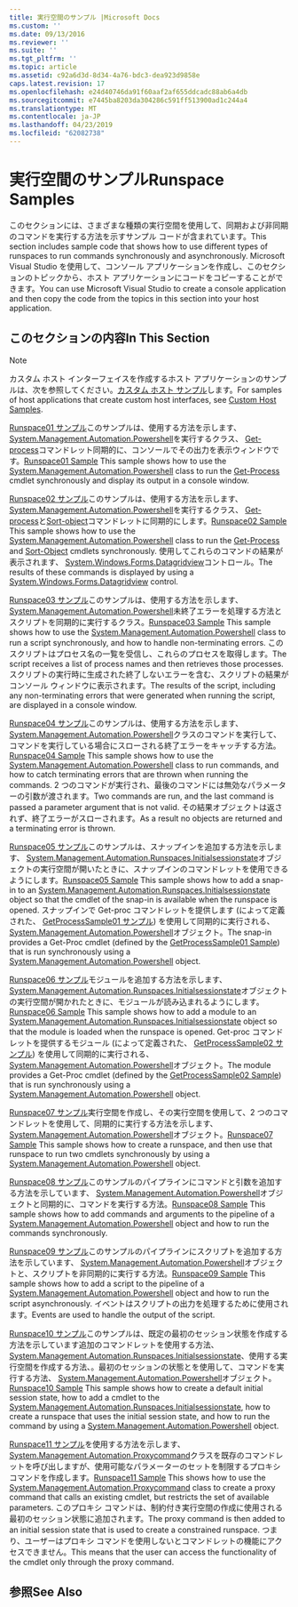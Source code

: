 ```yaml
---
title: 実行空間のサンプル |Microsoft Docs
ms.custom: ''
ms.date: 09/13/2016
ms.reviewer: ''
ms.suite: ''
ms.tgt_pltfrm: ''
ms.topic: article
ms.assetid: c92a6d3d-8d34-4a76-bdc3-dea923d9858e
caps.latest.revision: 17
ms.openlocfilehash: e24d40746da91f60aaf2af655ddcadc88ab6a4db
ms.sourcegitcommit: e7445ba8203da304286c591ff513900ad1c244a4
ms.translationtype: MT
ms.contentlocale: ja-JP
ms.lasthandoff: 04/23/2019
ms.locfileid: "62082738"
---
```

# <a name="runspace-samples"></a><span data-ttu-id="050f9-102">実行空間のサンプル</span><span class="sxs-lookup"><span data-stu-id="050f9-102">Runspace Samples</span></span>

<span data-ttu-id="050f9-103">このセクションには、さまざまな種類の実行空間を使用して、同期および非同期のコマンドを実行する方法を示すサンプル コードが含まれています。</span><span class="sxs-lookup"><span data-stu-id="050f9-103">This section includes sample code that shows how to use different types of runspaces to run commands synchronously and asynchronously.</span></span> <span data-ttu-id="050f9-104">Microsoft Visual Studio を使用して、コンソール アプリケーションを作成し、このセクションのトピックから、ホスト アプリケーションにコードをコピーすることができます。</span><span class="sxs-lookup"><span data-stu-id="050f9-104">You can use Microsoft Visual Studio to create a console application and then copy the code from the topics in this section into your host application.</span></span>

## <a name="in-this-section"></a><span data-ttu-id="050f9-105">このセクションの内容</span><span class="sxs-lookup"><span data-stu-id="050f9-105">In This Section</span></span>

> [!NOTE]
> <span data-ttu-id="050f9-106">カスタム ホスト インターフェイスを作成するホスト アプリケーションのサンプルは、次を参照してください。[カスタム ホスト サンプル](./custom-host-samples.md)します。</span><span class="sxs-lookup"><span data-stu-id="050f9-106">For samples of host applications that create custom host interfaces, see [Custom Host Samples](./custom-host-samples.md).</span></span>

 <span data-ttu-id="050f9-107">[Runspace01 サンプル](./runspace01-sample.md)このサンプルは、使用する方法を示します、 [System.Management.Automation.Powershell](/dotnet/api/system.management.automation.powershell)を実行するクラス、 [Get-process](/powershell/module/Microsoft.PowerShell.Management/Get-Process)コマンドレット同期的に、コンソールでその出力を表示ウィンドウです。</span><span class="sxs-lookup"><span data-stu-id="050f9-107">[Runspace01 Sample](./runspace01-sample.md) This sample shows how to use the [System.Management.Automation.Powershell](/dotnet/api/system.management.automation.powershell) class to run the [Get-Process](/powershell/module/Microsoft.PowerShell.Management/Get-Process) cmdlet synchronously and display its output in a console window.</span></span>

 <span data-ttu-id="050f9-108">[Runspace02 サンプル](./runspace02-sample.md)このサンプルは、使用する方法を示します、 [System.Management.Automation.Powershell](/dotnet/api/system.management.automation.powershell)を実行するクラス、 [Get-process](/powershell/module/Microsoft.PowerShell.Management/Get-Process)と[Sort-object](/powershell/module/Microsoft.PowerShell.Utility/Sort-Object)コマンドレットに同期的にします。</span><span class="sxs-lookup"><span data-stu-id="050f9-108">[Runspace02 Sample](./runspace02-sample.md) This sample shows how to use the [System.Management.Automation.Powershell](/dotnet/api/system.management.automation.powershell) class to run the [Get-Process](/powershell/module/Microsoft.PowerShell.Management/Get-Process) and [Sort-Object](/powershell/module/Microsoft.PowerShell.Utility/Sort-Object) cmdlets synchronously.</span></span> <span data-ttu-id="050f9-109">使用してこれらのコマンドの結果が表示されます、 [System.Windows.Forms.Datagridview](/dotnet/api/System.Windows.Forms.DataGridView)コントロール。</span><span class="sxs-lookup"><span data-stu-id="050f9-109">The results of these commands is displayed by using a [System.Windows.Forms.Datagridview](/dotnet/api/System.Windows.Forms.DataGridView) control.</span></span>

 <span data-ttu-id="050f9-110">[Runspace03 サンプル](./runspace03-sample.md)このサンプルは、使用する方法を示します、 [System.Management.Automation.Powershell](/dotnet/api/system.management.automation.powershell)未終了エラーを処理する方法とスクリプトを同期的に実行するクラス。</span><span class="sxs-lookup"><span data-stu-id="050f9-110">[Runspace03 Sample](./runspace03-sample.md) This sample shows how to use the [System.Management.Automation.Powershell](/dotnet/api/system.management.automation.powershell) class to run a script synchronously, and how to handle non-terminating errors.</span></span> <span data-ttu-id="050f9-111">このスクリプトはプロセス名の一覧を受信し、これらのプロセスを取得します。</span><span class="sxs-lookup"><span data-stu-id="050f9-111">The script receives a list of process names and then retrieves those processes.</span></span> <span data-ttu-id="050f9-112">スクリプトの実行時に生成された終了しないエラーを含む、スクリプトの結果がコンソール ウィンドウに表示されます。</span><span class="sxs-lookup"><span data-stu-id="050f9-112">The results of the script, including any non-terminating errors that were generated when running the script, are displayed in a console window.</span></span>

 <span data-ttu-id="050f9-113">[Runspace04 サンプル](./runspace04-sample.md)このサンプルは、使用する方法を示します、 [System.Management.Automation.Powershell](/dotnet/api/system.management.automation.powershell)クラスのコマンドを実行して、コマンドを実行している場合にスローされる終了エラーをキャッチする方法。</span><span class="sxs-lookup"><span data-stu-id="050f9-113">[Runspace04 Sample](./runspace04-sample.md) This sample shows how to use the [System.Management.Automation.Powershell](/dotnet/api/system.management.automation.powershell) class to run commands, and how to catch terminating errors that are thrown when running the commands.</span></span> <span data-ttu-id="050f9-114">2 つのコマンドが実行され、最後のコマンドには無効なパラメーターの引数が渡されます。</span><span class="sxs-lookup"><span data-stu-id="050f9-114">Two commands are run, and the last command is passed a parameter argument that is not valid.</span></span> <span data-ttu-id="050f9-115">その結果オブジェクトは返されず、終了エラーがスローされます。</span><span class="sxs-lookup"><span data-stu-id="050f9-115">As a result no objects are returned and a terminating error is thrown.</span></span>

 <span data-ttu-id="050f9-116">[Runspace05 サンプル](./runspace05-sample.md)このサンプルは、スナップインを追加する方法を示します、 [System.Management.Automation.Runspaces.Initialsessionstate](/dotnet/api/System.Management.Automation.Runspaces.InitialSessionState)オブジェクトの実行空間が開いたときに、スナップインのコマンドレットを使用できるようにします。</span><span class="sxs-lookup"><span data-stu-id="050f9-116">[Runspace05 Sample](./runspace05-sample.md) This sample shows how to add a snap-in to an [System.Management.Automation.Runspaces.Initialsessionstate](/dotnet/api/System.Management.Automation.Runspaces.InitialSessionState) object so that the cmdlet of the snap-in is available when the runspace is opened.</span></span> <span data-ttu-id="050f9-117">スナップインで Get-proc コマンドレットを提供します (によって定義された、 [GetProcessSample01 サンプル](../cmdlet/getprocesssample01-sample.md)) を使用して同期的に実行される、 [System.Management.Automation.Powershell](/dotnet/api/system.management.automation.powershell)オブジェクト。</span><span class="sxs-lookup"><span data-stu-id="050f9-117">The snap-in provides a Get-Proc cmdlet (defined by the [GetProcessSample01 Sample](../cmdlet/getprocesssample01-sample.md)) that is run synchronously using a [System.Management.Automation.Powershell](/dotnet/api/system.management.automation.powershell) object.</span></span>

 <span data-ttu-id="050f9-118">[Runspace06 サンプル](./runspace06-sample.md)モジュールを追加する方法を示します、 [System.Management.Automation.Runspaces.Initialsessionstate](/dotnet/api/System.Management.Automation.Runspaces.InitialSessionState)オブジェクトの実行空間が開かれたときに、モジュールが読み込まれるようにします。</span><span class="sxs-lookup"><span data-stu-id="050f9-118">[Runspace06 Sample](./runspace06-sample.md) This sample shows how to add a module to an [System.Management.Automation.Runspaces.Initialsessionstate](/dotnet/api/System.Management.Automation.Runspaces.InitialSessionState) object so that the module is loaded when the runspace is opened.</span></span> <span data-ttu-id="050f9-119">Get-proc コマンドレットを提供するモジュール (によって定義された、 [GetProcessSample02 サンプル](../cmdlet/getprocesssample02-sample.md)) を使用して同期的に実行される、 [System.Management.Automation.Powershell](/dotnet/api/system.management.automation.powershell)オブジェクト。</span><span class="sxs-lookup"><span data-stu-id="050f9-119">The module provides a Get-Proc cmdlet (defined by the [GetProcessSample02 Sample](../cmdlet/getprocesssample02-sample.md)) that is run synchronously using a [System.Management.Automation.Powershell](/dotnet/api/system.management.automation.powershell) object.</span></span>

 <span data-ttu-id="050f9-120">[Runspace07 サンプル](./runspace07-sample.md)実行空間を作成し、その実行空間を使用して、2 つのコマンドレットを使用して、同期的に実行する方法を示します、 [System.Management.Automation.Powershell](/dotnet/api/system.management.automation.powershell)オブジェクト。</span><span class="sxs-lookup"><span data-stu-id="050f9-120">[Runspace07 Sample](./runspace07-sample.md) This sample shows how to create a runspace, and then use that runspace to run two cmdlets synchronously by using a [System.Management.Automation.Powershell](/dotnet/api/system.management.automation.powershell) object.</span></span>

 <span data-ttu-id="050f9-121">[Runspace08 サンプル](./runspace08-sample.md)このサンプルのパイプラインにコマンドと引数を追加する方法を示しています、 [System.Management.Automation.Powershell](/dotnet/api/system.management.automation.powershell)オブジェクトと同期的に、コマンドを実行する方法。</span><span class="sxs-lookup"><span data-stu-id="050f9-121">[Runspace08 Sample](./runspace08-sample.md) This sample shows how to add commands and arguments to the pipeline of a [System.Management.Automation.Powershell](/dotnet/api/system.management.automation.powershell) object and how to run the commands synchronously.</span></span>

 <span data-ttu-id="050f9-122">[Runspace09 サンプル](./runspace09-sample.md)このサンプルのパイプラインにスクリプトを追加する方法を示しています、 [System.Management.Automation.Powershell](/dotnet/api/system.management.automation.powershell)オブジェクトと、スクリプトを非同期的に実行する方法。</span><span class="sxs-lookup"><span data-stu-id="050f9-122">[Runspace09 Sample](./runspace09-sample.md) This sample shows how to add a script to the pipeline of a [System.Management.Automation.Powershell](/dotnet/api/system.management.automation.powershell) object and how to run the script asynchronously.</span></span> <span data-ttu-id="050f9-123">イベントはスクリプトの出力を処理するために使用されます。</span><span class="sxs-lookup"><span data-stu-id="050f9-123">Events are used to handle the output of the script.</span></span>

 <span data-ttu-id="050f9-124">[Runspace10 サンプル](./runspace10-sample.md)このサンプルは、既定の最初のセッション状態を作成する方法を示しています追加のコマンドレットを使用する方法、 [System.Management.Automation.Runspaces.Initialsessionstate](/dotnet/api/System.Management.Automation.Runspaces.InitialSessionState)、使用する実行空間を作成する方法、。最初のセッションの状態とを使用して、コマンドを実行する方法、 [System.Management.Automation.Powershell](/dotnet/api/system.management.automation.powershell)オブジェクト。</span><span class="sxs-lookup"><span data-stu-id="050f9-124">[Runspace10 Sample](./runspace10-sample.md) This sample shows how to create a default initial session state, how to add a cmdlet to the [System.Management.Automation.Runspaces.Initialsessionstate](/dotnet/api/System.Management.Automation.Runspaces.InitialSessionState), how to create a runspace that uses the initial session state, and how to run the command by using a [System.Management.Automation.Powershell](/dotnet/api/system.management.automation.powershell) object.</span></span>

 <span data-ttu-id="050f9-125">[Runspace11 サンプル](./runspace11-sample.md)を使用する方法を示します、 [System.Management.Automation.Proxycommand](/dotnet/api/System.Management.Automation.ProxyCommand)クラスを既存のコマンドレットを呼び出しますが、使用可能なパラメーターのセットを制限するプロキシ コマンドを作成します。</span><span class="sxs-lookup"><span data-stu-id="050f9-125">[Runspace11 Sample](./runspace11-sample.md) This shows how to use the [System.Management.Automation.Proxycommand](/dotnet/api/System.Management.Automation.ProxyCommand) class to create a proxy command that calls an existing cmdlet, but restricts the set of available parameters.</span></span> <span data-ttu-id="050f9-126">このプロキシ コマンドは、制約付き実行空間の作成に使用される最初のセッション状態に追加されます。</span><span class="sxs-lookup"><span data-stu-id="050f9-126">The proxy command is then added to an initial session state that is used to create a constrained runspace.</span></span> <span data-ttu-id="050f9-127">つまり、ユーザーはプロキシ コマンドを使用しないとコマンドレットの機能にアクセスできません。</span><span class="sxs-lookup"><span data-stu-id="050f9-127">This means that the user can access the functionality of the cmdlet only through the proxy command.</span></span>

## <a name="see-also"></a><span data-ttu-id="050f9-128">参照</span><span class="sxs-lookup"><span data-stu-id="050f9-128">See Also</span></span>
